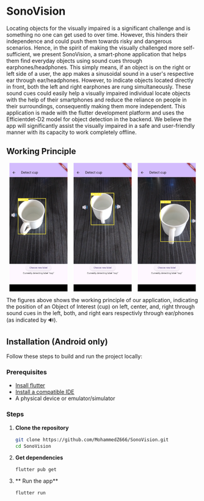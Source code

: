 # SonoVision

Locating objects for the visually impaired is a significant challenge and is something no one can get used to over time. However, this hinders their independence and could push them towards risky and dangerous scenarios. Hence, in the spirit of making the visually challenged more self-sufficient, we present SonoVision, a smart-phone application that helps them find everyday objects using sound cues through earphones/headphones. This simply means, if an object is on the right or left side of a user, the app makes a sinusoidal sound in a user's respective ear through ear/headphones. However, to indicate objects located directly in front, both the left and right earphones are rung simultaneously. These sound cues could easily help a visually impaired individual locate objects with the help of their smartphones and reduce the reliance on people in their surroundings, consequently making them more independent. This application is made with the flutter development platform and uses the Efficientdet-D2 model for object detection in the backend. We believe the app will significantly assist the visually impaired in a safe and user-friendly manner with its capacity to work completely offline.

## Working Principle

<div style="display: flex; justify-content: space-around; align-items: center; width: 100%;">
  <img src="https://github.com/MohammedZ666/SonoVision/blob/main/cup_left_em.png" alt="Left cup" width="30%"/>
  <img src="https://github.com/MohammedZ666/SonoVision/blob/main/cup_center_em.png" alt="Center cup" width="30%"/>
  <img src="https://github.com/MohammedZ666/SonoVision/blob/main/cup_right_em.png" alt="Right cup" width="30%"/>
</div>

The figures above shows the working principle of our application, indicating the position of an Object of Interest (cup) on left, center, and, right through sound cues in the left, both, and right ears respectivly through ear/phones (as indicated by 🔊). 

## Installation (Android only)

Follow these steps to build and run the project locally:

### Prerequisites
- [Insall flutter](https://docs.flutter.dev/get-started/install)
- [Install a compatible IDE](https://docs.flutter.dev/get-started/install/windows/mobile#configure-a-text-editor-or-ide)
- A physical device or emulator/simulator

### Steps
1. **Clone the repository**
   ```bash
   git clone https://github.com/MohammedZ666/SonoVision.git
   cd SonoVision
   ```
2. **Get dependencies**
   ```
   flutter pub get
   ```
3. ** Run the app**
   ```
   flutter run
   ```
